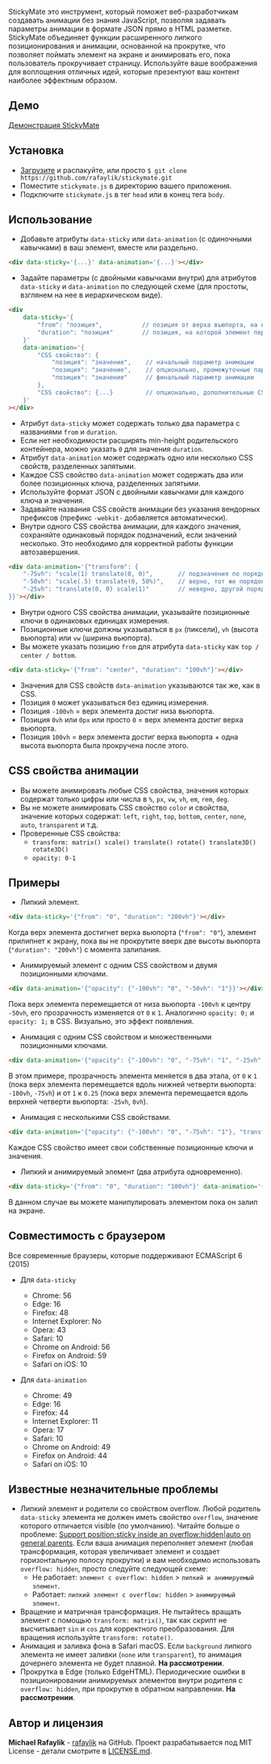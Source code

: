 StickyMate это инструмент, который поможет веб-разработчикам создавать анимации без знания JavaScript, позволяя задавать параметры анимации в формате JSON прямо в HTML разметке. StickyMate объединяет функции расширенного липкого позиционирования и анимации, основанной на прокрутке, что позволяет поймать элемент на экране и анимировать его, пока пользователь прокручивает страницу. Используйте ваше воображения для воплощения отличных идей, которые презентуют ваш контент наиболее эффектным образом.

## Демо

[Демонстрация StickyMate](https://rafaylik.github.io/stickymate/)

## Установка

- [Загрузите](https://github.com/rafaylik/stickymate/archive/master.zip) и распакуйте, или просто `$ git clone https://github.com/rafaylik/stickymate.git`
- Поместите `stickymate.js` в директорию вашего приложения.
- Подключите `stickymate.js` в тег `head` или в конец тега `body`.

## Использование

- Добавьте атрибуты `data-sticky` или `data-animation` (с одиночными кавычками) в ваш элемент, вместе или раздельно.
``` html
<div data-sticky='{...}' data-animation='{...}'></div>
```
- Задайте параметры (с двойными кавычками внутри) для атрибутов `data-sticky` и `data-animation` по следующей схеме (для простоты, взглянем на нее в иерархическом виде).
``` html
<div
    data-sticky='{
        "from": "позиция",           // позиция от верха вьюпорта, на которой элемент залипнет на экране
        "duration": "позиция"        // позиция, на которой элемент перестанет быть липким (фактически, расширяя min-height родительского контейнера, тем самым резервируя место для прокрутки)
    }'
    data-animation='{
        "CSS свойство": {
            "позиция": "значение",    // начальный параметр анимации
            "позиция": "значение",    // опционально, промежуточные параметры
            "позиция": "значение"     // финальный параметр анимации
        },
        "CSS свойство": {...}         // опционально, дополнительные CSS свойства
    }'
></div>
```
- Атрибут `data-sticky` может содержать только два параметра с названиями `from` и `duration`.
- Если нет необходимости расширять min-height родительского контейнера, можно указать `0` для значения `duration`.
- Атрибут `data-animation` может содержать одно или несколько CSS свойств, разделенных запятыми.
- Каждое CSS свойство `data-animation` может содержать два или более позиционных ключа, разделенных запятыми.
- Используйте формат JSON с двойными кавычками для каждого ключа и значения.
- Задавайте названия CSS свойств анимации без указания вендорных префиксов (префикс `-webkit-` добавляется автоматически).
- Внутри одного CSS свойства анимации, для каждого значения, сохраняйте одинаковый порядок подзначений, если значений несколько. Это необходимо для корректной работы функции автозавершения.
``` html
<div data-animation='{"transform": {
    "-75vh": "scale(1) translate(0, 0)",       // подзначения по порядку - scale, translate
    "-50vh": "scale(.5) translate(0, 50%)",    // верно, тот же порядок подзначений
    "-25vh": "translate(0, 0) scale(1)"        // неверно, другой порядок подзначений
}}'></div>
```
- Внутри одного CSS свойства анимации, указывайте позиционные ключи в одинаковых единицах измерения.
- Позиционные ключи должны указываться в `px` (пиксели), `vh` (высота вьюпорта) или `vw` (ширина вьюпорта).
- Вы можете указать позицию `from` для атрибута `data-sticky` как `top / center / bottom`.
``` html
<div data-sticky='{"from": "center", "duration": "100vh"}'></div>
```
- Значения для CSS свойств `data-animation` указываются так же, как в CSS.
- Позиция `0` может указываться без единиц измерения.
- Позиция `-100vh` = верх элемента достиг низа вьюпорта.
- Позиция `0vh` или `0px` или просто `0` = верх элемента достиг верха вьюпорта.
- Позиция `100vh` = верх элемента достиг верха вьюпорта + одна высота вьюпорта была прокручена после этого.

## CSS свойства анимации

- Вы можете анимировать любые CSS свойства, значения которых содержат только цифры или числа в `%`, `px`, `vw`, `vh`, `em`, `rem`, `deg`.
- Вы не можете анимировать CSS свойство `color` и свойства, значение которых содержат: `left`, `right`, `top`, `bottom`, `center`, `none`, `auto`, `transparent` и т.д.
- Проверенные CSS свойства:
    - `transform: matrix() scale() translate() rotate() translate3D() rotate3D()`
    - `opacity: 0-1`

## Примеры

- Липкий элемент.
``` html
<div data-sticky='{"from": "0", "duration": "200vh"}'></div>
```
Когда верх элемента достигнет верха вьюпорта (`"from": "0"`), элемент прилипнет к экрану, пока вы не прокрутите вверх две высоты вьюпорта (`"duration": "200vh"`) с момента залипания.

- Анимируемый элемент с одним CSS свойством и двумя позиционными ключами.
``` html
<div data-animation='{"opacity": {"-100vh": "0", "-50vh": "1"}}'></div>
```
Пока верх элемента перемещается от низа вьюпорта `-100vh` к центру `-50vh`, его прозрачность изменяется от `0` к `1`. Аналогично `opacity: 0;` и `opacity: 1;` в CSS. Визуально, это эффект появления.

- Анимация с одним CSS свойством и множественными позиционными ключами.
``` html
<div data-animation='{"opacity": {"-100vh": "0", "-75vh": "1", "-25vh": "1", "0vh": ".25"}}'></div>
```
В этом примере, прозрачность элемента меняется в два этапа, от `0` к `1` (пока верх элемента перемещается вдоль нижней четверти вьюпорта: `-100vh`, `-75vh`) и от `1` к `0.25` (пока верх элемента перемещается вдоль верхней четверти вьюпорта: `-25vh`, `0vh`).

- Анимация с несколькими CSS свойствами.
``` html
<div data-animation='{"opacity": {"-100vh": "0", "-75vh": "1"}, "transform": {"-100vh": "scale(.75)", "-50vh": "scale(1)"}}'></div>
```
Каждое CSS свойство имеет свои собственные позиционные ключи и значения.

- Липкий и анимируемый элемент (два атрибута одновременно).
``` html
<div data-sticky='{"from": "0", "duration": "100vh"}' data-animation='{"opacity": {"0": "1", "100vh": "0"}}'></div>
```
В данном случае вы можете манипулировать элементом пока он залип на экране.

## Совместимость с браузером

Все современные браузеры, которые поддерживают ECMAScript 6 (2015)

- Для `data-sticky`
    - Chrome: 56
    - Edge: 16
    - Firefox: 48
    - Internet Explorer: No
    - Opera: 43
    - Safari: 10
    - Chrome on Android: 56
    - Firefox on Android: 59
    - Safari on iOS: 10

- Для `data-animation`
    - Chrome: 49
    - Edge: 16
    - Firefox: 44
    - Internet Explorer: 11
    - Opera: 17
    - Safari: 10
    - Chrome on Android: 49
    - Firefox on Android: 44
    - Safari on iOS: 10

## Известные незначительные проблемы

- Липкий элемент и родители со свойством overflow. Любой родитель `data-sticky` элемента не должен иметь свойство `overflow`, значение которого отличается visible (по умолчанию). Читайте больше о проблеме: [Support position:sticky inside an overflow:hidden|auto on general parents](https://github.com/w3c/csswg-drafts/issues/865). Если ваша анимация переполняет элемент (любая трансформация, которая увеличивает элемент и создает горизонтальную полосу прокрутки) и вам необходимо использовать `overflow: hidden`, просто следуйте следующей схеме:
    - Не работает: `элемент с overflow: hidden` \> `липкий и анимируемый элемент`.
    - Работает: `липкий элемент с overflow: hidden` \> `анимируемый элемент`.
- Вращение и матричная трансформация. Не пытайтесь вращать элемент с помощью `transform: matrix()`, так как скрипт не высчитывает `sin` и `cos` для корректного преобразования. Для вращения используйте `transform: rotate()`.
- Анимация и заливка фона в Safari macOS. Если `background` липкого элемента не имеет заливки (`none` или `transparent`), то анимация дочернего элемента не будет плавной. **На рассмотрении**.
- Прокрутка в Edge (только EdgeHTML). Периодические ошибки в позиционировании анимируемых элементов внутри родителя с `overflow: hidden`, при прокрутке в обратном направлении. **На рассмотрении**.

## Автор и лицензия

**Michael Rafaylik** - [rafaylik](https://github.com/rafaylik) на GitHub. Проект разрабатывается под MIT License - детали смотрите в [LICENSE.md](./LICENSE).